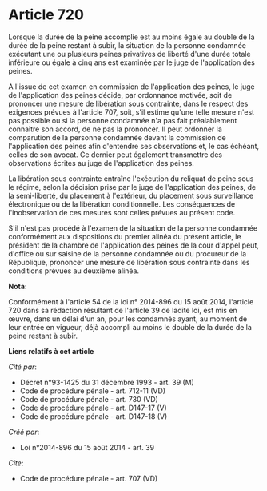 # Article 720

Lorsque la durée de la peine accomplie est au moins égale au double de la durée de la peine restant à subir, la situation de
la personne condamnée exécutant une ou plusieurs peines privatives de liberté d'une durée totale inférieure ou égale à cinq
ans est examinée par le juge de l'application des peines. 

A l'issue de cet examen en commission de l'application des peines, le juge de l'application des peines décide, par ordonnance
motivée, soit de prononcer une mesure de libération sous contrainte, dans le respect des exigences prévues à l'article 707,
soit, s'il estime qu'une telle mesure n'est pas possible ou si la personne condamnée n'a pas fait préalablement connaître son
accord, de ne pas la prononcer. Il peut ordonner la comparution de la personne condamnée devant la commission de
l'application des peines afin d'entendre ses observations et, le cas échéant, celles de son avocat. Ce dernier peut également
transmettre des observations écrites au juge de l'application des peines. 

La libération sous contrainte entraîne l'exécution du reliquat de peine sous le régime, selon la décision prise par le juge
de l'application des peines, de la semi-liberté, du placement à l'extérieur, du placement sous surveillance électronique ou
de la libération conditionnelle. Les conséquences de l'inobservation de ces mesures sont celles prévues au présent code. 

S'il n'est pas procédé à l'examen de la situation de la personne condamnée conformément aux dispositions du premier alinéa du
présent article, le président de la chambre de l'application des peines de la cour d'appel peut, d'office ou sur saisine de
la personne condamnée ou du procureur de la République, prononcer une mesure de libération sous contrainte dans les
conditions prévues au deuxième alinéa.

**Nota:**

Conformément à l'article 54 de la loi n° 2014-896 du 15 août 2014, l'article 720 dans sa rédaction résultant de l'article 39
de ladite loi, est mis en œuvre, dans un délai d'un an, pour les condamnés ayant, au moment de leur entrée en vigueur, déjà
accompli au moins le double de la durée de la peine restant à subir.

**Liens relatifs à cet article**

_Cité par_:

  - Décret n°93-1425 du 31 décembre 1993 - art. 39 (M)
  - Code de procédure pénale - art. 712-11 (VD)
  - Code de procédure pénale - art. 730 (VD)
  - Code de procédure pénale - art. D147-17 (V)
  - Code de procédure pénale - art. D147-18 (V)

_Créé par_:

  - Loi n°2014-896 du 15 août 2014 - art. 39

_Cite_:

  - Code de procédure pénale - art. 707 (VD)
